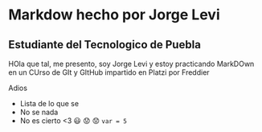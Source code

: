 
# Markdow hecho por Jorge Levi

## Estudiante del Tecnologico de Puebla

HOla que tal, me presento, soy Jorge Levi y estoy practicando MarkDOwn en un CUrso de GIt y GItHub impartido en Platzi por Freddier

Adios

- Lista de lo que se
- No se nada
- No es cierto
<3
:smiley: :worried: :worried:
`var = 5`